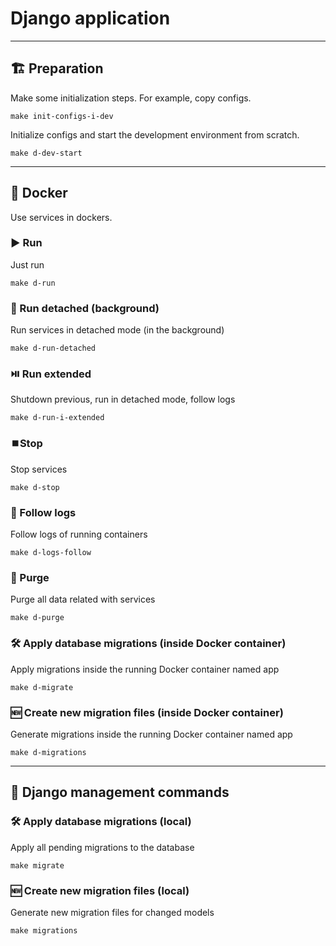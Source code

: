 # Django application

---

## 🏗️ Preparation

Make some initialization steps. For example, copy configs.

```shell
make init-configs-i-dev
```

Initialize configs and start the development environment from scratch.

```shell
make d-dev-start
```

---

## 🐳 Docker

Use services in dockers.

### ▶️ Run

Just run

```shell
make d-run
```

### 🛫 Run detached (background)

Run services in detached mode (in the background)

```shell
make d-run-detached
```

### ⏯️ Run extended

Shutdown previous, run in detached mode, follow logs

```shell
make d-run-i-extended
```

### ⏹️Stop

Stop services

```shell
make d-stop
```

### 📜 Follow logs

Follow logs of running containers


```shell
make d-logs-follow
```


### 🚮 Purge

Purge all data related with services

```shell
make d-purge
```

### 🛠️ Apply database migrations (inside Docker container)

Apply migrations inside the running Docker container named app

```shell
make d-migrate
```

### 🆕 Create new migration files (inside Docker container)

Generate migrations inside the running Docker container named app

```shell
make d-migrations
```

---

## 🧰 Django management commands


### 🛠️ Apply database migrations (local)

Apply all pending migrations to the database

```shell
make migrate
```

### 🆕 Create new migration files (local)

Generate new migration files for changed models

```shell
make migrations
```

